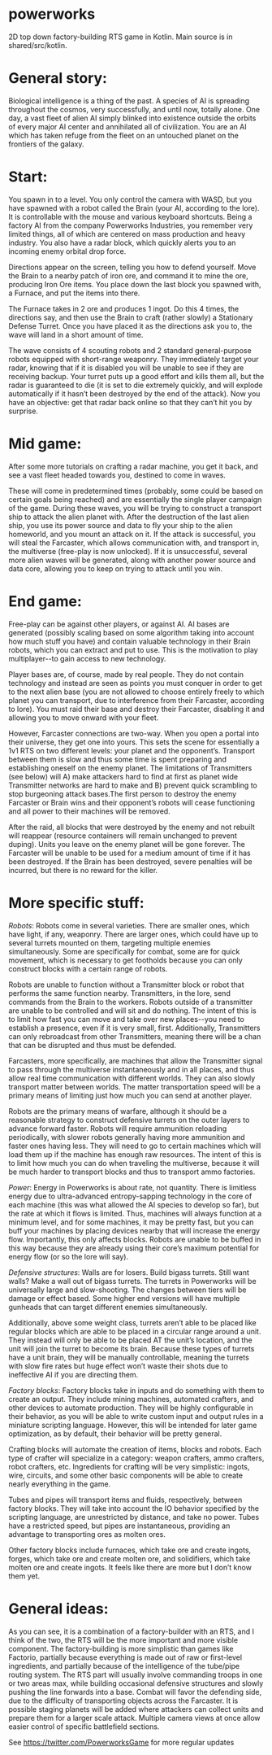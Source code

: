 # powerworks
2D top down factory-building RTS game in Kotlin. Main source is in shared/src/kotlin.

# General story:
Biological intelligence is a thing of the past. A species of AI is spreading throughout the cosmos, very successfully, and until now, totally alone. One day, a vast fleet of alien AI simply blinked into existence outside the orbits of every major AI center and annihilated all of civilization. You are an AI which has taken refuge from the fleet on an untouched planet on the frontiers of the galaxy.
# Start:
You spawn in to a level. You only control the camera with WASD, but you have spawned with a robot called the Brain (your AI, according to the lore). It is controllable with the mouse and various keyboard shortcuts. Being a factory AI from the company Powerworks Industries, you remember very limited things, all of which are centered on mass production and heavy industry. You also have a radar block, which quickly alerts you to an incoming enemy orbital drop force.

Directions appear on the screen, telling you how to defend yourself. Move the Brain to a nearby patch of iron ore, and command it to mine the ore, producing Iron Ore items. You place down the last block you spawned with, a Furnace, and put the items into there.

The Furnace takes in 2 ore and produces 1 ingot. Do this 4 times, the directions say, and then use the Brain to craft (rather slowly) a Stationary Defense Turret. Once you have placed it as the directions ask you to, the wave will land in a short amount of time.

The wave consists of 4 scouting robots and 2 standard general-purpose robots equipped with short-range weaponry. They immediately target your radar, knowing that if it is disabled you will be unable to see if they are receiving backup. Your turret puts up a good effort and kills them all, but the radar is guaranteed to die (it is set to die extremely quickly, and will explode automatically if it hasn’t been destroyed by the end of the attack).
	Now you have an objective: get that radar back online so that they can’t hit you by surprise.
# Mid game:
After some more tutorials on crafting a radar machine, you get it back, and see a vast fleet headed towards you, destined to come in waves.

These will come in predetermined times (probably, some could be based on certain goals being reached) and are essentially the single player campaign of the game. During these waves, you will be trying to construct a transport ship to attack the alien planet with. After the destruction of the last alien ship, you use its power source and data to fly your ship to the alien homeworld, and you mount an attack on it. If the attack is successful, you will steal the Farcaster, which allows communication with, and transport in, the multiverse (free-play is now unlocked). If it is unsuccessful, several more alien waves will be generated, along with another power source and data core, allowing you to keep on trying to attack until you win.
# End game:
Free-play can be against other players, or against AI. AI bases are generated (possibly scaling based on some algorithm taking into account how much stuff you have) and contain valuable technology in their Brain robots, which you can extract and put to use. This is the motivation to play multiplayer--to gain access to new technology.

Player bases are, of course, made by real people. They do not contain technology and instead are seen as points you must conquer in order to get to the next alien base (you are not allowed to choose entirely freely to which planet you can transport, due to interference from their Farcaster, according to lore). You must raid their base and destroy their Farcaster, disabling it and allowing you to move onward with your fleet.

However, Farcaster connections are two-way. When you open a portal into their universe, they get one into yours. This sets the scene for essentially a 1v1 RTS on two different levels: your planet and the opponent’s. Transport between them is slow and thus some time is spent preparing and establishing oneself on the enemy planet. The limitations of Transmitters (see below) will A) make attackers hard to find at first as planet wide Transmitter networks are hard to make and B) prevent quick scrambling to stop burgeoning attack bases.The first person to destroy the enemy Farcaster or Brain wins and their opponent’s robots will cease functioning and all power to their machines will be removed.

After the raid, all blocks that were destroyed by the enemy and not rebuilt will reappear (resource containers will remain unchanged to prevent duping). Units you leave on the enemy planet will be gone forever. The Farcaster will be unable to be used for a medium amount of time if it has been destroyed. If the Brain has been destroyed, severe penalties will be incurred, but there is no reward for the killer.
# More specific stuff:
*Robots*:
Robots come in several varieties. There are smaller ones, which have light, if any, weaponry. There are larger ones, which could have up to several turrets mounted on them, targeting multiple enemies simultaneously. Some are specifically for combat, some are for quick movement, which is necessary to get footholds because you can only construct blocks with a certain range of robots.

Robots are unable to function without a Transmitter block or robot that performs the same function nearby. Transmitters, in the lore, send commands from the Brain to the workers. Robots outside of a transmitter are unable to be controlled and will sit and do nothing. The intent of this is to limit how fast you can move and take over new places--you need to establish a presence, even if it is very small, first. Additionally, Transmitters can only rebroadcast from other Transmitters, meaning there will be a chan that can be disrupted and thus must be defended.

Farcasters, more specifically, are machines that allow the Transmitter signal to pass through the multiverse instantaneously and in all places, and thus allow real time communication with different worlds. They can also slowly transport matter between worlds. The matter transportation speed will be a primary means of limiting just how much you can send at another player.

Robots are the primary means of warfare, although it should be a reasonable strategy to construct defensive turrets on the outer layers to advance forward faster. Robots will require ammunition reloading periodically, with slower robots generally having more ammunition and faster ones having less. They will need to go to certain machines which will load them up if the machine has enough raw resources. The intent of this is to limit how much you can do when traveling the multiverse, because it will be much harder to transport blocks and thus to transport ammo factories.

*Power*:
Energy in Powerworks is about rate, not quantity. There is limitless energy due to ultra-advanced entropy-sapping technology in the core of each machine (this was what allowed the AI species to develop so far), but the rate at which it flows is limited. Thus, machines will always function at a minimum level, and for some machines, it may be pretty fast, but you can buff your machines by placing devices nearby that will increase the energy flow. Importantly, this only affects blocks. Robots are unable to be buffed in this way because they are already using their core’s maximum potential for energy flow (or so the lore will say).

*Defensive structures*:
Walls are for losers. Build bigass turrets. Still want walls? Make a wall out of bigass turrets.
The turrets in Powerworks will be universally large and slow-shooting. The changes between tiers will be damage or effect based. Some higher end versions will have multiple gunheads that can target different enemies simultaneously.

Additionally, above some weight class, turrets aren’t able to be placed like regular blocks which are able to be placed in a circular range around a unit. They instead will only be able to be placed AT the unit’s location, and the unit will join the turret to become its brain. Because these types of turrets have a unit brain, they will be manually controllable, meaning the turrets with slow fire rates but huge effect won’t waste their shots due to ineffective AI if you are directing them.

*Factory blocks*:
	Factory blocks take in inputs and do something with them to create an output. They include mining machines, automated crafters, and other devices to automate production. They will be highly configurable in their behavior, as you will be able to write custom input and output rules in a miniature scripting language. However, this will be intended for later game optimization, as by default, their behavior will be pretty general.
  
Crafting blocks will automate the creation of items, blocks and robots. Each type of crafter will specialize in a category: weapon crafters, ammo crafters, robot crafters, etc. Ingredients for crafting will be very simplistic: ingots, wire, circuits, and some other basic components will be able to create nearly everything in the game.
  
Tubes and pipes will transport items and fluids, respectively, between factory blocks. They will take into account the IO behavior specified by the scripting language, are unrestricted by distance, and take no power. Tubes have a restricted speed, but pipes are instantaneous, providing an advantage to transporting ores as molten ores.

Other factory blocks include furnaces, which take ore and create ingots, forges, which take ore and create molten ore, and solidifiers, which take molten ore and create ingots. It feels like there are more but I don’t know them yet.
# General ideas:
As you can see, it is a combination of a factory-builder with an RTS, and I think of the two, the RTS will be the more important and more visible component. The factory-building is more simplistic than games like Factorio, partially because everything is made out of raw or first-level ingredients, and partially because of the intelligence of the tube/pipe routing system. The RTS part will usually involve commanding troops in one or two areas max, while building occasional defensive structures and slowly pushing the line forwards into a base. Combat will favor the defending side, due to the difficulty of transporting objects across the Farcaster. It is possible staging planets will be added where attackers can collect units and prepare them for a larger scale attack. Multiple camera views at once allow easier control of specific battlefield sections.


See https://twitter.com/PowerworksGame for more regular updates
